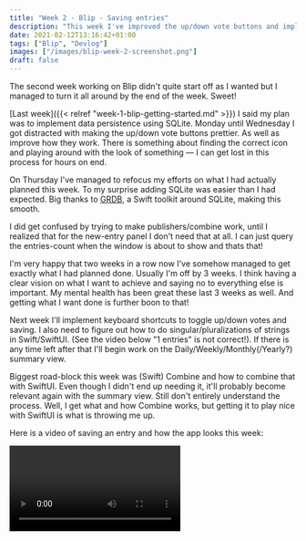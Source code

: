 ```yaml
---
title: "Week 2 - Blip - Saving entries"
description: "This week I've improved the up/down vote buttons and implemented data persistence"
date: 2021-02-12T13:16:42+01:00
tags: ["Blip", "Devlog"]
images: ["/images/blip-week-2-screenshot.png"]
draft: false
---
```


The second week working on Blip didn't quite start off as I wanted but I managed to turn it all around by the end of the week. Sweet!<!--more-->

[Last week]({{< relref "week-1-blip-getting-started.md" >}}) I said my plan was to implement data persistence using SQLite. Monday until Wednesday I got distracted with making the up/down vote buttons prettier. As well as improve how they work. There is something about finding the correct icon and playing around with the look of something — I can get lost in this process for hours on end.

On Thursday I've managed to refocus my efforts on what I had actually planned this week. To my surprise adding SQLite was easier than I had expected. Big thanks to [GRDB](https://github.com/groue/GRDB.swift.git), a Swift toolkit around SQLite, making this smooth.

I did get confused by trying to make publishers/combine work, until I realized that for the new-entry panel I don't need that at all. I can just query the entries-count when the window is about to show and thats that!

I'm very happy that two weeks in a row now I've somehow managed to get exactly what I had planned done. Usually I'm off by 3 weeks. I think having a clear vision on what I want to achieve and saying no to everything else is important. My mental health has been great these last 3 weeks as well. And getting what I want done is further boon to that!

Next week I'll implement keyboard shortcuts to toggle up/down votes and saving. I also need to figure out how to do singular/pluralizations of strings in Swift/SwiftUI. (See the video below "1 entries" is not correct!). If there is any time left after that I'll begin work on the Daily/Weekly/Monthly(/Yearly?) summary view.

Biggest road-block this week was (Swift) Combine and how to combine that with SwiftUI. Even though I didn't end up needing it, it'll probably become relevant again with the summary view. Still don't entirely understand the process. Well, I get what and how Combine works, but getting it to play nice with SwiftUI is what is throwing me up.

Here is a video of saving an entry and how the app looks this week:

![video showing an entry being saved in the Blip app and then the saved record being selected in SQLite](/videos/2021-02-12-blip-persistence.mp4)
